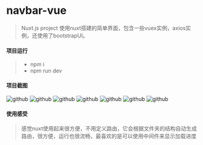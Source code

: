 # navbar-vue
> Nuxt.js project
> 使用nuxt搭建的简单界面，包含一些vuex实例，axios实例，还使用了bootstrapUI。

#### 项目运行
>* npm i
>* npm run dev

#### 项目截图

![github](https://github.com/jinqiang12345/navbar-vue/blob/master/screenshot/home.png "github")
![github](https://github.com/jinqiang12345/navbar-vue/blob/master/screenshot/axios.png "github")
![github](https://github.com/jinqiang12345/navbar-vue/blob/master/screenshot/axios1.png "github")
![github](https://github.com/jinqiang12345/navbar-vue/blob/master/screenshot/nav.png "github")
![github](https://github.com/jinqiang12345/navbar-vue/blob/master/screenshot/vuex.png "github")
![github](https://github.com/jinqiang12345/navbar-vue/blob/master/screenshot/table.png "github")
![github](https://github.com/jinqiang12345/navbar-vue/blob/master/screenshot/delete.png "github")
#### 使用感受
> 感觉nuxt使用起来很方便，不用定义路由，它会根据文件夹的结构自动生成路由，很方便，运行也很流畅，最喜欢的是可以使用中间件来显示加载进度
